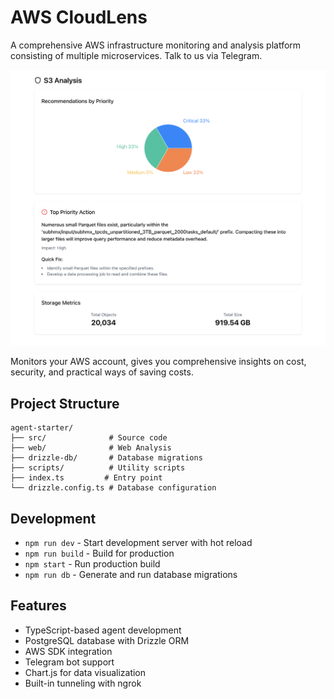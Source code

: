 # AWS CloudLens

A comprehensive AWS infrastructure monitoring and analysis platform consisting of multiple microservices. Talk to us via Telegram.

![](https://raw.githubusercontent.com/subhamX/aws-cloudlens/refs/heads/main/docs/main.png)



Monitors your AWS account, gives you comprehensive insights on cost, security, and practical ways of saving costs.

## Project Structure

```
agent-starter/
├── src/              # Source code
├── web/              # Web Analysis
├── drizzle-db/       # Database migrations
├── scripts/          # Utility scripts
├── index.ts         # Entry point
└── drizzle.config.ts # Database configuration
```

## Development

- `npm run dev` - Start development server with hot reload
- `npm run build` - Build for production
- `npm start` - Run production build
- `npm run db` - Generate and run database migrations

## Features

- TypeScript-based agent development
- PostgreSQL database with Drizzle ORM
- AWS SDK integration
- Telegram bot support
- Chart.js for data visualization
- Built-in tunneling with ngrok
